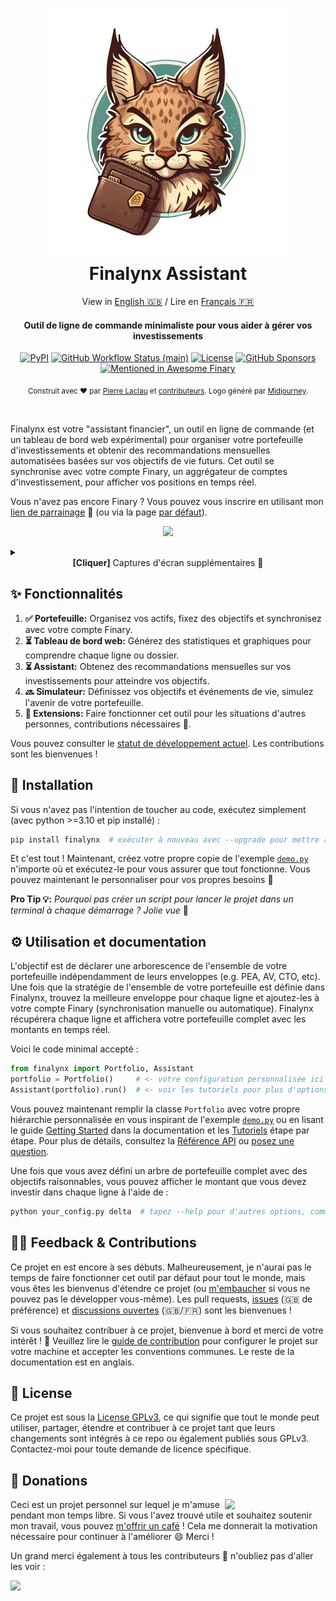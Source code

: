 <h1 align="center">
  <a href="https://github.com/MadeInPierre/finalynx">
    <img src="https://raw.githubusercontent.com/MadeInPierre/finalynx/main/docs/_static/logo_assistant_transparent.png" width="400" />
  </a>
  <br>Finalynx Assistant<br>
</h1>

<div align="center">
  View in <a href="https://github.com/MadeInPierre/finalynx/blob/main/README.md">English 🇬🇧</a> / Lire en <a href="https://github.com/MadeInPierre/finalynx/blob/main/README.fr.md">Français 🇫🇷</a>

  <br>

  <h4>Outil de ligne de commande minimaliste pour vous aider à gérer vos investissements</h4>
  <a href="https://pypi.org/project/finalynx/"><img alt="PyPI" src="https://img.shields.io/pypi/v/finalynx?style=flat-square"></a>
  <a href="https://github.com/MadeInPierre/finalynx/actions/workflows/semantic-release.yml"><img alt="GitHub Workflow Status (main)" src="https://img.shields.io/github/actions/workflow/status/madeinpierre/finalynx/semantic-release.yml?branch=main&style=flat-square"></a>
  <a href="https://github.com/MadeInPierre/finalynx/blob/main/LICENSE"><img alt="License" src="https://img.shields.io/github/license/madeinpierre/finalynx?style=flat-square"></a>
  <a href="https://github.com/sponsors/MadeInPierre"><img alt="GitHub Sponsors" src="https://img.shields.io/github/sponsors/MadeInPierre?style=flat-square"></a>
  <a href="https://github.com/finary-wealth/awesome"><img alt="Mentioned in Awesome Finary" src="https://awesome.re/mentioned-badge-flat.svg"></a>

  <sub>Construit avec ❤︎ par <a href="https://github.com/sponsors/MadeInPierre">Pierre Laclau</a> et <a href="https://github.com/MadeInPierre/finalynx/graphs/contributors">contributeurs</a>. Logo généré par <a href="https://midjourney.com">Midjourney</a>.</sub>

  <br>
</div>

Finalynx est votre "assistant financier", un outil en ligne de commande (et un tableau de bord web expérimental) pour organiser votre portefeuille d'investissements et obtenir des recommandations mensuelles automatisées basées sur vos objectifs de vie futurs.
Cet outil se synchronise avec votre compte Finary, un aggrégateur de comptes d'investissement, pour afficher vos positions en temps réel.

Vous n'avez pas encore Finary ? Vous pouvez vous inscrire en utilisant mon [lien de parrainage](https://finary.com/referral/f8d349c922d1e1c8f0d2) 🌹 (ou via la page [par défaut](https://finary.com/signup)).

<p align="center">
  <img src="https://raw.githubusercontent.com/MadeInPierre/finalynx/main/docs/_static/screenshot_demo_frameless.png" width="600" />
</p>

<details>
<summary>
  <div align="center">
    <strong>[Cliquer]</strong> Captures d'écran supplémentaires 📸
  </div>
</summary>

| Recommendations | Tableau de bord web |
| --- | --- |
| <img src="https://raw.githubusercontent.com/MadeInPierre/finalynx/main/docs/_static/screenshot_recommendations.png" width="600" /> | <img src="https://raw.githubusercontent.com/MadeInPierre/finalynx/main/docs/_static/screenshot_dashboard.png" width="600" /> |

Finalynx comprend également un gestionnaire de budget quotidien pour classer vos dépenses et afficher des statistiques mensuelles et annuelles :

<img src="https://raw.githubusercontent.com/MadeInPierre/finalynx/main/docs/_static/budget.png"/>

<img src="https://raw.githubusercontent.com/MadeInPierre/finalynx/main/docs/_static/budget_review.png"/>

Des statistiques et des visualisations seront bientôt ajoutées !

</details>

## ✨ Fonctionnalités

1. **✅ Portefeuille:** Organisez vos actifs, fixez des objectifs et synchronisez avec votre compte Finary.
2. **⏳ Tableau de bord web:** Générez des statistiques et graphiques pour comprendre chaque ligne ou dossier.
3. **⏳ Assistant:** Obtenez des recommandations mensuelles sur vos investissements pour atteindre vos objectifs.
4. **🔜 Simulateur:** Définissez vos objectifs et événements de vie, simulez l'avenir de votre portefeuille.
5. **🙏 Extensions:** Faire fonctionner cet outil pour les situations d'autres personnes, contributions nécessaires 👀.

Vous pouvez consulter le [statut de développement actuel](https://github.com/users/MadeInPierre/projects/4). Les contributions sont les bienvenues !

## 🚀 Installation

Si vous n'avez pas l'intention de toucher au code, exécutez simplement (avec python >=3.10 et pip installé) :

```sh
pip install finalynx  # exécuter à nouveau avec --upgrade pour mettre à jour
```

Et c'est tout ! Maintenant, créez votre propre copie de l'exemple [`demo.py`](https://github.com/MadeInPierre/finalynx/blob/main/examples/demo.py) n'importe où et exécutez-le pour vous assurer que tout fonctionne. Vous pouvez maintenant le personnaliser pour vos propres besoins 🚀

**Pro Tip 💡:** _Pourquoi pas créer un script pour lancer le projet dans un terminal à chaque démarrage ? Jolie vue_ 🤭

## ⚙️ Utilisation et documentation

L'objectif est de déclarer une arborescence de l'ensemble de votre portefeuille indépendamment de leurs enveloppes (e.g. PEA, AV, CTO, etc). Une fois que la stratégie de l'ensemble de votre portefeuille est définie dans Finalynx, trouvez la meilleure enveloppe pour chaque ligne et ajoutez-les à votre compte Finary (synchronisation manuelle ou automatique). Finalynx récupérera chaque ligne et affichera votre portefeuille complet avec les montants en temps réel.

Voici le code minimal accepté :

```python
from finalynx import Portfolio, Assistant
portfolio = Portfolio()     # <- votre configuration personnalisée ici
Assistant(portfolio).run()  # <- voir les tutoriels pour plus d'options
```

Vous pouvez maintenant remplir la classe `Portfolio` avec votre propre hiérarchie personnalisée en vous inspirant de l'exemple [`demo.py`](https://github.com/MadeInPierre/finalynx/blob/main/examples/demo.py) ou en lisant le guide [Getting Started](https://finalynx.readthedocs.io/en/latest/quickstart/getting_started.html) dans la documentation et les [Tutoriels](https://github.com/MadeInPierre/finalynx/tree/main/examples/tutorials) étape par étape. Pour plus de détails, consultez la [Référence API](https://finalynx.readthedocs.io/en/latest/apidocs/index.html) ou [posez une question](https://github.com/MadeInPierre/finalynx/discussions/new?category=q-a).

Une fois que vous avez défini un arbre de portefeuille complet avec des objectifs raisonnables, vous pouvez afficher le montant que vous devez investir dans chaque ligne à l'aide de :

```sh
python your_config.py delta  # tapez --help pour d'autres options, comme le lancement d'un tableau de bord web !
```

## 👨‍💻 Feedback & Contributions

Ce projet en est encore à ses débuts. Malheureusement, je n'aurai pas le temps de faire fonctionner cet outil par défaut pour tout le monde, mais vous êtes les bienvenus d'étendre ce projet (ou [m'embaucher](https://github.com/sponsors/MadeInPierre/commissions) si vous ne pouvez pas le développer vous-même). Les pull requests, [issues](https://github.com/MadeInPierre/finalynx/issues/new) (🇬🇧 de préférence) et [discussions ouvertes](https://github.com/MadeInPierre/finalynx/discussions/new) (🇬🇧/🇫🇷) sont les bienvenues !

Si vous souhaitez contribuer à ce projet, bienvenue à bord et merci de votre intérêt ! 🎉 Veuillez lire le [guide de contribution](https://github.com/MadeInPierre/finalynx/blob/main/CONTRIBUTING.md) pour configurer le projet sur votre machine et accepter les conventions communes. Le reste de la documentation est en anglais.

## 📄 License

Ce projet est sous la [License GPLv3](https://github.com/MadeInPierre/finalynx/blob/main/LICENSE), ce qui signifie que tout le monde peut utiliser, partager, étendre et contribuer à ce projet tant que leurs changements sont intégrés à ce repo ou également publiés sous GPLv3. Contactez-moi pour toute demande de licence spécifique.

## 💌 Donations

[<img align="right" src="https://www.mathisplumail.com/wp-content/uploads/2021/04/coffee.png" width="161" />](https://github.com/sponsors/MadeInPierre)
Ceci est un projet personnel sur lequel je m'amuse pendant mon temps libre. Si vous l'avez trouvé utile et souhaitez soutenir mon travail, vous pouvez [m'offrir un café](https://github.com/sponsors/MadeInPierre) ! Cela me donnerait la motivation nécessaire pour continuer à l'améliorer 😄 Merci !

Un grand merci également à tous les contributeurs 🌹 n'oubliez pas d'aller les voir :

<a href="https://github.com/MadeInPierre/finalynx/graphs/contributors">
  <img src="https://contrib.rocks/image?repo=MadeInPierre/finalynx" />
</a>

<!-- Breaking: :boom:

Minor: :sparkles::children_crossing::lipstick::iphone::egg::chart_with_upwards_trend:

Patch: :ambulance::lock::bug::zap::goal_net::alien::wheelchair::speech_balloon::mag::apple::penguin::checkered_flag::robot::green_apple: -->
